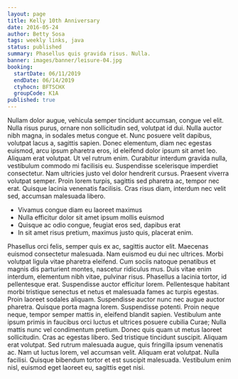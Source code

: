 ```yaml
---
layout: page
title: Kelly 10th Anniversary
date: 2016-05-24
author: Betty Sosa
tags: weekly links, java
status: published
summary: Phasellus quis gravida risus. Nulla.
banner: images/banner/leisure-04.jpg
booking:
  startDate: 06/11/2019
  endDate: 06/14/2019
  ctyhocn: BFTSCHX
  groupCode: K1A
published: true
---
```

Nullam dolor augue, vehicula semper tincidunt accumsan, congue vel elit. Nulla risus purus, ornare non sollicitudin sed, volutpat id dui. Nulla auctor nibh magna, in sodales metus congue et. Nunc posuere velit dapibus, volutpat lacus a, sagittis sapien. Donec elementum, diam nec egestas euismod, arcu ipsum pharetra eros, id eleifend dolor ipsum sit amet leo. Aliquam erat volutpat. Ut vel rutrum enim. Curabitur interdum gravida nulla, vestibulum commodo mi facilisis eu. Suspendisse scelerisque imperdiet consectetur. Nam ultricies justo vel dolor hendrerit cursus. Praesent viverra volutpat semper. Proin lorem turpis, sagittis sed pharetra ac, tempor nec erat. Quisque lacinia venenatis facilisis. Cras risus diam, interdum nec velit sed, accumsan malesuada libero.

* Vivamus congue diam eu laoreet maximus
* Nulla efficitur dolor sit amet ipsum mollis euismod
* Quisque ac odio congue, feugiat eros sed, dapibus erat
* In sit amet risus pretium, maximus justo quis, placerat enim.

Phasellus orci felis, semper quis ex ac, sagittis auctor elit. Maecenas euismod consectetur malesuada. Nam euismod eu dui nec ultrices. Morbi volutpat ligula vitae pharetra eleifend. Cum sociis natoque penatibus et magnis dis parturient montes, nascetur ridiculus mus. Duis vitae enim interdum, elementum nibh vitae, pulvinar risus. Phasellus a lacinia tortor, id pellentesque erat. Suspendisse auctor efficitur lorem. Pellentesque habitant morbi tristique senectus et netus et malesuada fames ac turpis egestas. Proin laoreet sodales aliquam. Suspendisse auctor nunc nec augue auctor pharetra. Quisque porta magna lorem.
Suspendisse potenti. Proin neque neque, tempor semper mattis in, eleifend blandit sapien. Vestibulum ante ipsum primis in faucibus orci luctus et ultrices posuere cubilia Curae; Nulla mattis nunc vel condimentum pretium. Donec quis quam ut metus laoreet sollicitudin. Cras ac egestas libero. Sed tristique tincidunt suscipit. Aliquam erat volutpat. Sed rutrum malesuada augue, quis fringilla ipsum venenatis ac. Nam ut luctus lorem, vel accumsan velit. Aliquam erat volutpat. Nulla facilisi. Quisque bibendum tortor et est suscipit malesuada. Vestibulum enim nisl, euismod eget laoreet eu, sagittis eget nisi.
